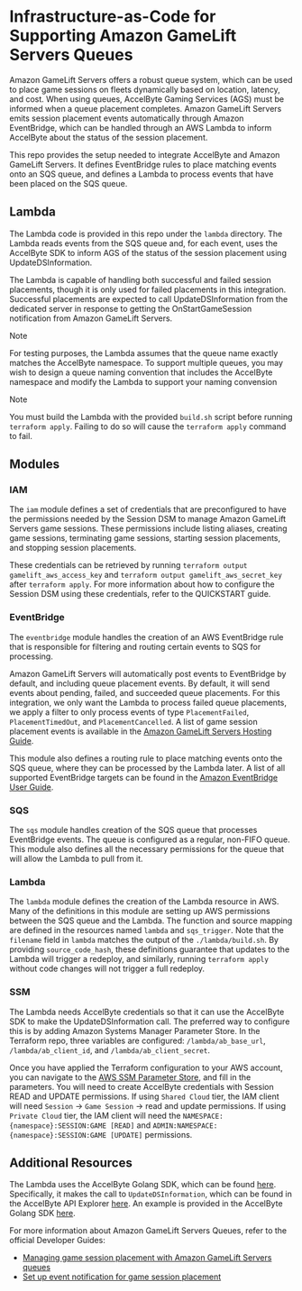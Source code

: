 # Infrastructure-as-Code for Supporting Amazon GameLift Servers Queues

Amazon GameLift Servers offers a robust queue system, which can be used to place game sessions on fleets dynamically based on location, latency, and cost. When using queues, AccelByte Gaming Services (AGS) must be informed when a queue placement completes. Amazon GameLift Servers emits session placement events automatically through Amazon EventBridge, which can be handled through an AWS Lambda to inform AccelByte about the status of the session placement.

This repo provides the setup needed to integrate AccelByte and Amazon GameLift Servers. It defines EventBridge rules to place matching events onto an SQS queue, and defines a Lambda to process events that have been placed on the SQS queue.

## Lambda

The Lambda code is provided in this repo under the `lambda` directory. The Lambda reads events from the SQS queue and, for each event, uses the AccelByte SDK to inform AGS of the status of the session placement using UpdateDSInformation.

The Lambda is capable of handling both successful and failed session placements, though it is only used for failed placements in this integration. Successful placements are expected to call UpdateDSInformation from the dedicated server in response to getting the OnStartGameSession notification from Amazon GameLift Servers.

> [!NOTE]
> For testing purposes, the Lambda assumes that the queue name exactly matches the AccelByte namespace. To support multiple queues, you may wish to design a queue naming convention that includes the AccelByte namespace and modify the Lambda to support your naming convension

> [!NOTE]  
> You must build the Lambda with the provided `build.sh` script before running `terraform apply`. Failing to do so will cause the `terraform apply` command to fail.

## Modules

### IAM

The `iam` module defines a set of credentials that are preconfigured to have the permissions needed by the Session DSM to manage Amazon GameLift Servers game sessions. These permissions include listing aliases, creating game sessions, terminating game sessions, starting session placements, and stopping session placements.

These credentials can be retrieved by running `terraform output gamelift_aws_access_key` and `terraform output gamelift_aws_secret_key` after `terraform apply`. For more information about how to configure the Session DSM using these credentials, refer to the QUICKSTART guide.

### EventBridge

The `eventbridge` module handles the creation of an AWS EventBridge rule that is responsible for filtering and routing certain events to SQS for processing. 

Amazon GameLift Servers will automatically post events to EventBridge by default, and including queue placement events. By default, it will send events about pending, failed, and succeeded queue placements. For this integration, we only want the Lambda to process failed queue placements, we apply a filter to only process events of type `PlacementFailed`, `PlacementTimedOut`, and `PlacementCancelled`. A list of game session placement events is available in the [Amazon GameLift Servers Hosting Guide](https://docs.aws.amazon.com/gamelift/latest/developerguide/queue-events.html).

This module also defines a routing rule to place matching events onto the SQS queue, where they can be processed by the Lambda later. A list of all supported EventBridge targets can be found in the [Amazon EventBridge User Guide](https://docs.aws.amazon.com/eventbridge/latest/userguide/eb-targets.html).


### SQS

The `sqs` module handles creation of the SQS queue that processes EventBridge events. The queue is configured as a regular, non-FIFO queue. This module also defines all the necessary permissions for the queue that will allow the Lambda to pull from it.

### Lambda

The `lambda` module defines the creation of the Lambda resource in AWS. Many of the definitions in this module are setting up AWS permissions between the SQS queue and the Lambda. The function and source mapping are defined in the resources named `lambda` and `sqs_trigger`. Note that the `filename` field in `lambda` matches the output of the `./lambda/build.sh`. By providing `source_code_hash`, these definitions guarantee that updates to the Lambda will trigger a redeploy, and similarly, running `terraform apply` without code changes will not trigger a full redeploy.

### SSM

The Lambda needs AccelByte credentials so that it can use the AccelByte SDK to make the UpdateDSInformation call. The preferred way to configure this is by adding Amazon Systems Manager Parameter Store. In the Terraform repo, three variables are configured: `/lambda/ab_base_url`, `/lambda/ab_client_id`, and `/lambda/ab_client_secret`.

Once you have applied the Terraform configuration to your AWS account, you can navigate to the [AWS SSM Parameter Store](https://us-west-2.console.aws.amazon.com/systems-manager/parameters?region=us-west-2&tab=Table#), and fill in the parameters. You will need to create AccelByte credentials with Session READ and UPDATE permissions. If using `Shared Cloud` tier, the IAM client will need `Session` → `Game Session` → read and update permissions. If using `Private Cloud` tier, the IAM client will need the `NAMESPACE:{namespace}:SESSION:GAME [READ]` and `ADMIN:NAMESPACE:{namespace}:SESSION:GAME [UPDATE]` permissions.

## Additional Resources

The Lambda uses the AccelByte Golang SDK, which can be found [here](https://github.com/AccelByte/accelbyte-go-sdk). Specifically, it makes the call to `UpdateDSInformation`, which can be found in the AccelByte API Explorer [here](https://docs.accelbyte.io/api-explorer/#Session/adminUpdateDSInformation). An example is provided in the AccelByte Golang SDK [here](https://github.com/AccelByte/accelbyte-go-sdk/blob/2abb6fb0bd663b85b687bc8122bb1aab5aa7940e/samples/cli/cmd/session/gameSession/adminUpdateDSInformation.go).

For more information about Amazon GameLift Servers Queues, refer to the official Developer Guides:

- [Managing game session placement with Amazon GameLift Servers queues](https://docs.aws.amazon.com/gamelift/latest/developerguide/queues-intro.html)
- [Set up event notification for game session placement](https://docs.aws.amazon.com/gamelift/latest/developerguide/queue-notification.html)
